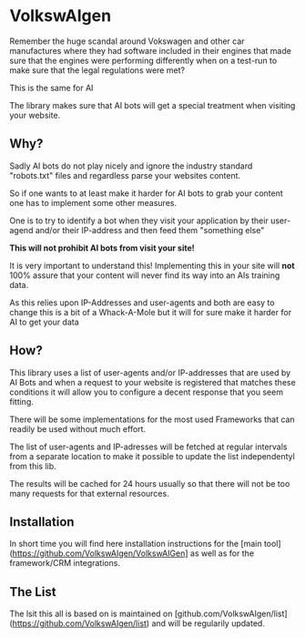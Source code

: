 # VolkswAIgen

Remember the huge scandal around Vokswagen and other car manufactures
where they had software included in their engines that made sure that
the engines were performing differently when on a test-run to make
sure that the legal regulations were met?

This is the same for AI

The library makes sure that AI bots will get a special treatment
when visiting your website.

## Why?

Sadly AI bots do not play nicely and ignore the industry standard
"robots.txt" files and regardless parse your websites content.

So if one wants to at least make it harder for AI bots to grab
your content one has to implement some other measures.

One is to try to identify a bot when they visit your application
by their user-agend and/or their IP-address and then feed them
"something else"

**This will not prohibit AI bots from visit your site!**

It is very important to understand this! Implementing this in your
site will **not** 100% assure that your content will never find
its way into an AIs training data.

As this relies upon IP-Addresses and user-agents and both are
easy to change this is a bit of a Whack-A-Mole but it will for sure
make it harder for AI to get your data

## How?

This library uses a list of user-agents and/or IP-addresses that are
used by AI Bots and when a request to your website is registered
that matches these conditions it will allow you to configure a decent
response that you seem fitting.

There will be some implementations for the most used Frameworks that
can readily be used without much effort.

The list of user-agents and IP-adresses will be fetched at regular
intervals from a separate location to make it possible to update the
list independentyl from this lib.

The results will be cached for 24 hours usually so that there will
not be too many requests for that external resources.

## Installation

In short time you will find here installation instructions
for the [main tool](https://github.com/VolkswAIgen/VolkswAIGen] as
well as for the framework/CRM integrations.

## The List

The lsit this all is based on is maintained on [github.com/VolkswAIgen/list]
(https://github.com/VolkswAIgen/list) and will be regularily updated.
